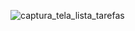 ![captura_tela_lista_tarefas](https://github.com/felipe-matos/ListadeTarefasApp/assets/70587403/8c7e5ed0-e3e0-4154-a65b-40991f8ca4ac)
